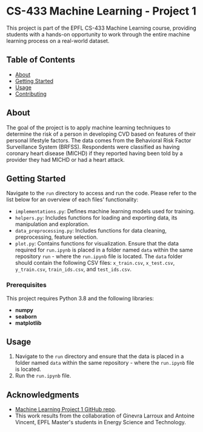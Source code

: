 # CS-433 Machine Learning - Project 1

This project is part of the EPFL CS-433 Machine Learning course, providing students with a hands-on opportunity to work through the entire machine learning process on a real-world dataset.

## Table of Contents
- [About](#about)
- [Getting Started](#getting-started)
- [Usage](#usage)
- [Contributing](#contributing)

## About
The goal of the project is to apply machine learning techniques to determine the risk of a person in developing CVD based on features of their personal lifestyle factors. The data comes from the Behavioral Risk Factor Surveillance System (BRFSS). Respondents were classified as having coronary heart disease (MICHD) if they reported having been told by a provider they had MICHD or had a heart attack. 

## Getting Started
Navigate to the `run` directory to access and run the code.
Please refer to the list below for an overview of each files' functionality:
- `implementations.py`: Defines machine learning models used for training.
- `helpers.py`: Includes functions for loading and exporting data, its manipulation and exploration.
- `data_preprocessing.py`: Includes functions for data cleaning, preprocessing, feature selection.
- `plot.py`: Contains functions for visualization.
Ensure that the data required for `run.ipynb` is placed in a folder named `data` within the same repository `run` - where the `run.ipynb` file is located. The `data` folder should contain the following CSV files: `x_train.csv`, `x_test.csv`, `y_train.csv`, `train_ids.csv`, and `test_ids.csv`.

### Prerequisites
This project requires Python 3.8 and the following libraries:

- **numpy**
- **seaborn**
- **matplotlib**

## Usage
1. Navigate to the `run` directory and ensure that the data is placed in a folder named `data` within the same repository - where the `run.ipynb` file is located.
2. Run the `run.ipynb` file.

## Acknowledgments
- [Machine Learning Project 1 GitHub repo](https://github.com/epfml/ML_course/tree/main/projects/project1).
- This work results from the collaboration of Ginevra Larroux and Antoine Vincent, EPFL Master's students in Energy Science and Technology.

